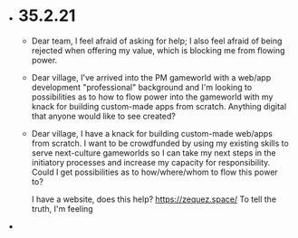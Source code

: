 - # 35.2.21
	- Dear team, I feel afraid of asking for help; I also feel afraid of being rejected when offering my value, which is blocking me from flowing power.
	- Dear village, I've arrived into the PM gameworld with a web/app development "professional" background and I'm looking to possibilities as to how to flow power into the gameworld with my knack for building custom-made apps from scratch. Anything digital that anyone would like to see created?
	- Dear village, I have a knack for building custom-made web/apps from scratch. I want to be crowdfunded by using my existing skills to serve next-culture gameworlds so I can take my next steps in the initiatory processes and increase my capacity for responsibility. Could I get possibilities as to how/where/whom to flow this power to?
	  
	  I have a website, does this help? https://zequez.space/
	  To tell the truth, I'm feeling
-